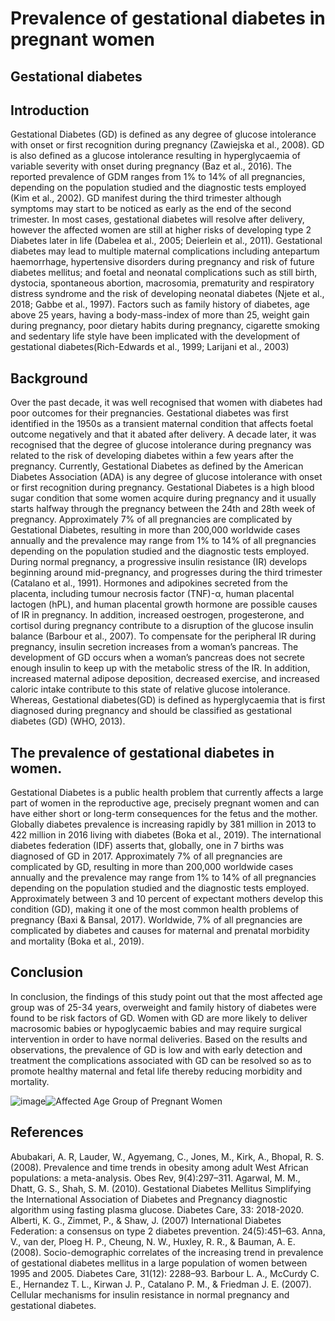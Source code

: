 # Prevalence of gestational diabetes in pregnant women


## Gestational diabetes


## Introduction
Gestational Diabetes (GD) is defined as any degree of glucose intolerance with onset or first recognition during pregnancy (Zawiejska et al., 2008).
GD is also defined as a glucose intolerance resulting in hyperglycaemia of variable severity with onset during pregnancy (Baz et al., 2016). The reported prevalence of GDM ranges from 1% to 14% of all pregnancies, depending on the population studied and the diagnostic tests employed (Kim et al., 2002). GD manifest during the third trimester although symptoms may start to be noticed as early as the end of the second trimester. In most cases, gestational diabetes will resolve after delivery, however the affected women are still at higher risks of developing type 2 Diabetes later in life (Dabelea et al., 2005; Deierlein et al., 2011). Gestational diabetes may lead to multiple maternal complications including antepartum haemorrhage, hypertensive disorders during pregnancy and risk of future diabetes mellitus; and foetal and neonatal complications such as still birth, dystocia, spontaneous abortion, macrosomia, prematurity and respiratory distress syndrome and the risk of developing neonatal diabetes (Njete et al., 2018; Gabbe et al., 1997). Factors such as family history of diabetes, age above 25 years, having a body-mass-index of more than 25, weight gain during pregnancy, poor dietary habits during pregnancy, cigarette smoking and sedentary life style have been implicated with the development of gestational diabetes(Rich-Edwards et al., 1999; Larijani et al., 2003)


## Background
Over the past decade, it was well recognised that women with diabetes had poor outcomes for their pregnancies. Gestational diabetes was first identified in the 1950s as a transient maternal condition that affects foetal outcome negatively and that it abated after delivery.  A decade later, it was recognised that the degree of glucose intolerance during pregnancy was related to the risk of developing diabetes within a few years after the pregnancy. Currently, Gestational Diabetes as defined by the American Diabetes Association (ADA) is any degree of glucose intolerance with onset or first recognition during pregnancy.
Gestational Diabetes is a high blood sugar condition that some women acquire during pregnancy and it usually starts halfway through the pregnancy between the 24th and 28th week of pregnancy. Approximately 7% of all pregnancies are complicated by Gestational Diabetes, resulting in more than 200,000 worldwide cases annually and the prevalence may range from 1% to 14% of all pregnancies depending on the population studied and the diagnostic tests employed. During normal pregnancy, a progressive insulin resistance (IR) develops beginning around mid-pregnancy, and progresses during the third trimester (Catalano et al., 1991). Hormones and adipokines secreted from the placenta, including tumour necrosis factor (TNF)-α, human placental lactogen (hPL), and human placental growth hormone are possible causes of IR in pregnancy. In addition, increased oestrogen, progesterone, and cortisol during pregnancy contribute to a disruption of the glucose insulin balance (Barbour et al., 2007). To compensate for the peripheral IR during pregnancy, insulin secretion increases from a woman’s pancreas. The development of GD occurs when a woman’s pancreas does not secrete enough insulin to keep up with the metabolic stress of the IR. In addition, increased maternal adipose deposition, decreased exercise, and increased caloric intake contribute to this state of relative glucose intolerance. Whereas, Gestational diabetes(GD) is defined as hyperglycaemia that is first diagnosed during pregnancy and should be classified as  gestational diabetes (GD) (WHO, 2013). 


## The prevalence of gestational diabetes in women.
Gestational Diabetes is a public health problem that currently affects a large part of women in the reproductive age, precisely pregnant women and can have either short or long-term consequences for the fetus and the mother. Globally diabetes prevalence is increasing rapidly by 381 million in 2013 to 422 million in 2016 living with diabetes (Boka et al., 2019). The international diabetes federation (IDF) asserts that, globally, one in 7 births was diagnosed of GD in 2017. Approximately 7% of all pregnancies are complicated by GD, resulting in more than 200,000 worldwide cases annually and the prevalence may range from 1% to 14% of all pregnancies depending on the population studied and the diagnostic tests employed. Approximately between 3 and 10 percent of expectant mothers develop this condition (GD), making it one of the most common health problems of pregnancy (Baxi & Bansal, 2017). Worldwide, 7% of all pregnancies are complicated by diabetes and causes for maternal and prenatal morbidity and mortality (Boka et al., 2019).


## Conclusion
In conclusion, the findings of this study point out that the most affected age group was of 25-34 years, overweight and family history of diabetes were found to be risk factors of GD. Women with GD are more likely to deliver macrosomic babies or hypoglycaemic babies and may require surgical intervention in order to have normal deliveries. Based on the results and observations, the prevalence of GD is low and with early detection and treatment the complications associated with GD can be resolved so as to promote healthy maternal and fetal life thereby reducing morbidity and mortality.

![image](https://user-images.githubusercontent.com/122635788/216960493-2ef9e3d9-1c8f-4a80-8352-aca10d96da28.png)![Affected Age Group of Pregnant Women](https://user-images.githubusercontent.com/122635788/216960758-c193c2d7-f5bd-4689-bb85-ede293a7868e.png)


## References
Abubakari, A. R, Lauder, W., Agyemang, C., Jones, M., Kirk, A., Bhopal, R. S. (2008). Prevalence and time trends in obesity among adult West African populations: a meta-analysis. Obes Rev, 9(4):297–311.
Agarwal, M. M., Dhatt, G. S., Shah, S. M. (2010). Gestational Diabetes Mellitus Simplifying the International Association of Diabetes and Pregnancy diagnostic algorithm using fasting plasma glucose. Diabetes Care, 33: 2018-2020.
Alberti, K. G., Zimmet, P., & Shaw, J. (2007) International Diabetes Federation: a consensus on type 2 diabetes prevention. 24(5):451–63.
Anna, V., van der, Ploeg H. P., Cheung, N. W., Huxley, R. R., & Bauman, A. E. (2008). Socio-demographic correlates of the increasing trend in prevalence of gestational diabetes mellitus in a large population of women between 1995 and 2005. Diabetes Care, 31(12): 2288–93.
Barbour L. A., McCurdy C. E., Hernandez T. L., Kirwan J. P., Catalano P. M., & Friedman J. E. (2007). Cellular mechanisms for insulin resistance in normal pregnancy and gestational diabetes. 






